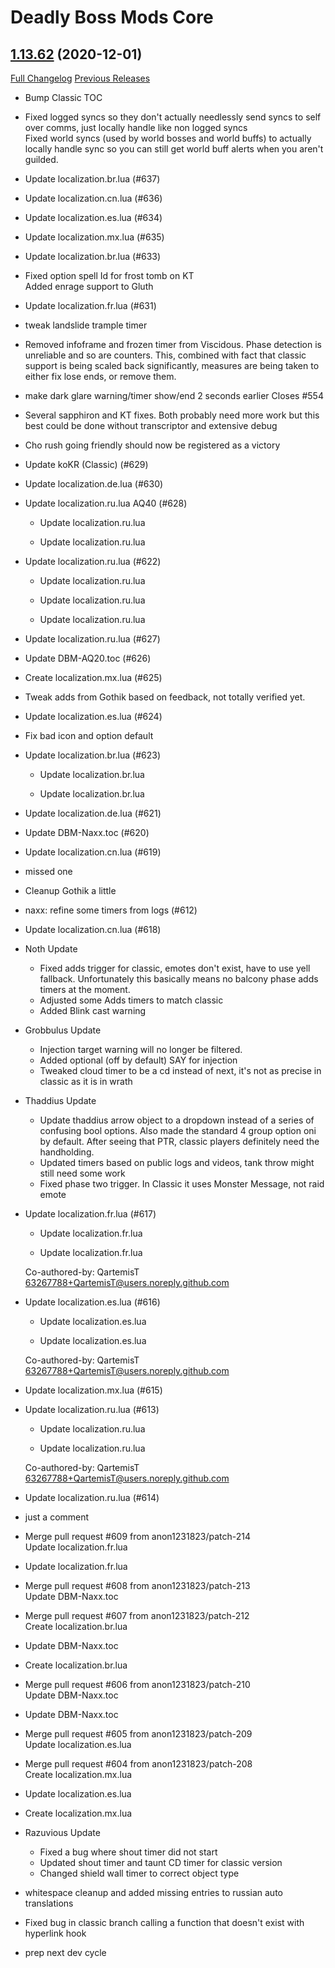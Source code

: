 # Deadly Boss Mods Core

## [1.13.62](https://github.com/DeadlyBossMods/DBM-Classic/tree/1.13.62) (2020-12-01)
[Full Changelog](https://github.com/DeadlyBossMods/DBM-Classic/compare/1.13.61...1.13.62) [Previous Releases](https://github.com/DeadlyBossMods/DBM-Classic/releases)

- Bump Classic TOC  
- Fixed logged syncs so they don't actually needlessly send syncs to self over comms, just locally handle like non logged syncs  
    Fixed world syncs (used by world bosses and world buffs) to actually locally handle sync so you can still get world buff alerts when you aren't guilded.  
- Update localization.br.lua (#637)  
- Update localization.cn.lua (#636)  
- Update localization.es.lua (#634)  
- Update localization.mx.lua (#635)  
- Update localization.br.lua (#633)  
- Fixed option spell Id for frost tomb on KT  
    Added enrage support to Gluth  
- Update localization.fr.lua (#631)  
- tweak landslide trample timer  
- Removed infoframe and frozen timer from Viscidous. Phase detection is unreliable and so are counters. This, combined with fact that classic support is being scaled back significantly, measures are being taken to either fix lose ends, or remove them.  
- make dark glare warning/timer show/end 2 seconds earlier Closes #554  
- Several sapphiron and KT fixes. Both probably need more work but this best could be done without transcriptor and extensive debug  
- Cho rush going friendly should now be registered as a victory  
- Update koKR (Classic) (#629)  
- Update localization.de.lua (#630)  
- Update localization.ru.lua AQ40 (#628)  
    * Update localization.ru.lua  
    * Update localization.ru.lua  
- Update localization.ru.lua (#622)  
    * Update localization.ru.lua  
    * Update localization.ru.lua  
    * Update localization.ru.lua  
- Update localization.ru.lua (#627)  
- Update DBM-AQ20.toc (#626)  
- Create localization.mx.lua (#625)  
- Tweak adds from Gothik based on feedback, not totally verified yet.  
- Update localization.es.lua (#624)  
- Fix bad icon and option default  
- Update localization.br.lua (#623)  
    * Update localization.br.lua  
    * Update localization.br.lua  
- Update localization.de.lua (#621)  
- Update DBM-Naxx.toc (#620)  
- Update localization.cn.lua (#619)  
- missed one  
- Cleanup Gothik a little  
- naxx: refine some timers from logs (#612)  
- Update localization.cn.lua (#618)  
- Noth Update  
     - Fixed adds trigger for classic, emotes don't exist, have to use yell fallback. Unfortunately this basically means no balcony phase adds timers at the moment.  
     - Adjusted some Adds timers to match classic  
     - Added Blink cast warning  
- Grobbulus Update  
     - Injection target warning will no longer be filtered.  
     - Added optional (off by default) SAY for injection  
     - Tweaked cloud timer to be a cd instead of next, it's not as precise in classic as it is in wrath  
- Thaddius Update  
     - Update thaddius arrow object to a dropdown instead of a series of confusing bool options. Also made the standard 4 group option oni by default. After seeing that PTR, classic players definitely need the handholding.  
     - Updated timers based on public logs and videos, tank throw might still need some work  
     - Fixed phase two trigger. In Classic it uses Monster Message, not raid emote  
- Update localization.fr.lua (#617)  
    * Update localization.fr.lua  
    * Update localization.fr.lua  
    Co-authored-by: QartemisT <63267788+QartemisT@users.noreply.github.com>  
- Update localization.es.lua (#616)  
    * Update localization.es.lua  
    * Update localization.es.lua  
    Co-authored-by: QartemisT <63267788+QartemisT@users.noreply.github.com>  
- Update localization.mx.lua (#615)  
- Update localization.ru.lua (#613)  
    * Update localization.ru.lua  
    * Update localization.ru.lua  
    Co-authored-by: QartemisT <63267788+QartemisT@users.noreply.github.com>  
- Update localization.ru.lua (#614)  
- just a comment  
- Merge pull request #609 from anon1231823/patch-214  
    Update localization.fr.lua  
- Update localization.fr.lua  
- Merge pull request #608 from anon1231823/patch-213  
    Update DBM-Naxx.toc  
- Merge pull request #607 from anon1231823/patch-212  
    Create localization.br.lua  
- Update DBM-Naxx.toc  
- Create localization.br.lua  
- Merge pull request #606 from anon1231823/patch-210  
    Update DBM-Naxx.toc  
- Update DBM-Naxx.toc  
- Merge pull request #605 from anon1231823/patch-209  
    Update localization.es.lua  
- Merge pull request #604 from anon1231823/patch-208  
    Create localization.mx.lua  
- Update localization.es.lua  
- Create localization.mx.lua  
- Razuvious Update  
     - Fixed a bug where shout timer did not start  
     - Updated shout timer and taunt CD timer for classic version  
     - Changed shield wall timer to correct object type  
- whitespace cleanup and added missing entries to russian auto translations  
- Fixed bug in classic branch calling a function that doesn't exist with hyperlink hook  
- prep next dev cycle  
